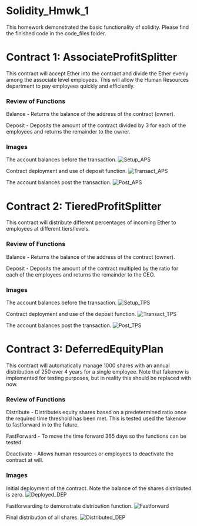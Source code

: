 # Solidity_Hmwk_1
This homework demonstrated the basic functionality of solidity. Please find the finished code in the code_files folder.

# Contract 1: AssociateProfitSplitter

This contract will accept Ether into the contract and divide the Ether evenly among the associate level employees. This will allow the Human Resources department to pay employees quickly and efficiently.

### Review of Functions

Balance - Returns the balance of the address of the contract (owner).

Deposit - Deposits the amount of the contract divided by 3 for each of the employees and returns the remainder to the owner.

### Images
The account balances before the transaction.
![Setup_APS](Images/Pre-AssociateProfitSplitter.PNG)

Contract deployment and use of deposit function.
![Transact_APS](Images/Deposit_APS.PNG)

The account balances post the transaction.
![Post_APS](Images/Post-AssociateProfitSplitter.PNG)


# Contract 2: TieredProfitSplitter

This contract will distribute different percentages of incoming Ether to employees at different tiers/levels.

### Review of Functions

Balance - Returns the balance of the address of the contract (owner).

Deposit - Deposits the amount of the contract multipled by the ratio for each of the employees and returns the remainder to the CEO.

### Images
The account balances before the transaction.
![Setup_TPS](Images/Pre-TieredProfitSplitter.PNG)

Contract deployment and use of the deposit function.
![Transact_TPS](Images/Deposit_TPS.PNG)

The account balances post the transaction.
![Post_TPS](Images/Post-TieredProfitSplitter.PNG)

# Contract 3: DeferredEquityPlan

This contract will automatically manage 1000 shares with an annual distribution of 250 over 4 years for a single employee. Note that fakenow is implemented for testing purposes, but in reality this should be replaced with now.

### Review of Functions

Distribute - Distributes equity shares based on a predetermined ratio once the required time threshold has been met. This is tested used the fakenow to fastforward in to the future.

FastForward - To move the time forward 365 days so the functions can be tested.

Deactivate - Allows human resources or employees to deactivate the contract at will.

### Images
Initial deployment of the contract. Note the balance of the shares distributed is zero.
![Deployed_DEP](Images/Deployed-DEP.PNG)

Fastforwarding to demonstrate distribution function.
![Fastforward](Images/FastForward_to_Distribute-DEP.PNG)

Final distribution of all shares.
![Distributed_DEP](Images/Distributed-DEP.PNG)